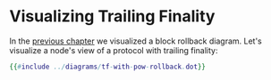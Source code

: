 # Visualizing Trailing Finality

In the [previous chapter](./motivating-finality.md) we visualized a block rollback diagram. Let's visualize a node's view of a protocol with trailing finality:

```dot process
{{#include ../diagrams/tf-with-pow-rollback.dot}}
```

